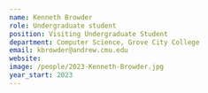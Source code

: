 ```yaml
---
name: Kenneth Browder
role: Undergraduate student
position: Visiting Undergraduate Student
department: Computer Science, Grove City College
email: kbrowder@andrew.cmu.edu
website: 
image: /people/2023-Kenneth-Browder.jpg
year_start: 2023
---
```

